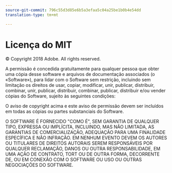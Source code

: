 ```yaml
---
source-git-commit: 796c55d3d85e6b5a3efaa5c04a25be1b0b4e54dd
translation-type: tm+mt

---
```

# Licença do MIT

© Copyright 2018 Adobe. All rights reserved.

A permissão é concedida gratuitamente para qualquer pessoa que obter uma cópia
desse software e arquivos de documentação associados (o «Software»), para lidar
com o Software sem restrição, incluindo sem limitação os direitos
de usar, copiar, modificar, unir, publicar, distribuir, combinar, unir, publicar, distribuir, combinar, publicar, distribuir e/ou vender
cópias do Software, sujeito às seguintes condições:

O aviso de copyright acima e este aviso de permissão devem ser incluídos em todas
as cópias ou partes substanciais do Software.

O SOFTWARE É FORNECIDO "COMO É", SEM GARANTIA DE QUALQUER TIPO, EXPRESSA OU
IMPLÍCITA, INCLUINDO, MAS NÃO LIMITADA, AS GARANTIAS DE COMERCIALIZAÇÃO,
ADEQUAÇÃO PARA UMA FINALIDADE ESPECÍFICA E NÃO INFRAÇÃO. EM NENHUM EVENTO DEVEM OS
AUTORES OU TITULARES DE DIREITOS AUTORAIS SEREM RESPONSÁVEIS POR QUALQUER RECLAMAÇÃO, DANOS OU OUTRA
RESPONSABILIDADE, EM UMA AÇÃO DE CONTRATO, TORT OU DE OUTRA FORMA, DECORRENTE DE,
OU EM CONEXÃO COM O SOFTWARE OU USO OU OUTRAS NEGOCIAÇÕES DO
SOFTWARE.
